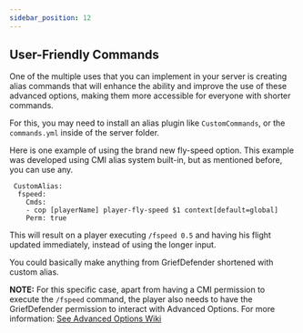 ```yaml
---
sidebar_position: 12
---
```


## User-Friendly Commands

One of the multiple uses that you can implement in your server is creating alias commands that will enhance the ability and improve the use of these advanced options, making them more accessible for everyone with shorter commands.

For this, you may need to install an alias plugin like `CustomCommands`, or the `commands.yml` inside of the server folder. 

Here is one example of using the brand new fly-speed option. This example was developed using CMI alias system built-in, but as mentioned before, you can use any.

```
 CustomAlias:
  fspeed:
    Cmds:
    - cop [playerName] player-fly-speed $1 context[default=global]
    Perm: true
```
This will result on a player executing `/fspeed 0.5` and having his flight updated immediately, instead of using the longer input.

You could basically make anything from GriefDefender shortened with custom alias.

**NOTE:** For this specific case, apart from having a CMI permission to execute the `/fspeed` command, the player also needs to have the GriefDefender permission to interact with Advanced Options. For more information: [See Advanced Options Wiki](https://github.com/bloodmc/GriefDefender/wiki/Advanced-Options)